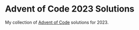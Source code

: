 # Advent of Code 2023 Solutions

My collection of [Advent of Code](https://adventofcode.com/) solutions for 2023.